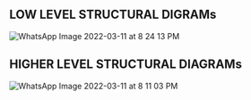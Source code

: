 ##  LOW LEVEL STRUCTURAL DIGRAMs

![WhatsApp Image 2022-03-11 at 8 24 13 PM](https://user-images.githubusercontent.com/98890597/157891437-0ab86411-4783-4cb1-a626-b095bf03c00b.jpeg)


## HIGHER LEVEL STRUCTURAL DIAGRAMs

![WhatsApp Image 2022-03-11 at 8 11 03 PM](https://user-images.githubusercontent.com/98890597/157889962-02eb4bb0-943e-416a-bd5e-fdb566e309d4.jpeg)

